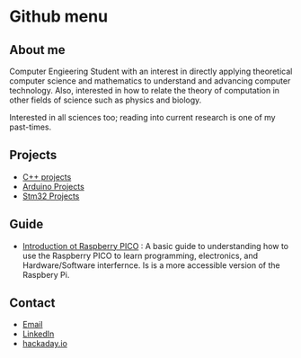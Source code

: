 
# Github menu

## About me
Computer Engieering Student with an interest in directly applying theoretical computer science and mathematics to understand and advancing computer technology. Also, interested in how to relate the theory of computation in other fields of science such as physics and biology.

Interested in all sciences too; reading into current research is one of my past-times. 

## Projects

- [C++ projects](https://github.com/HumzaProfessional/Cplusplus-Projects)
- [Arduino Projects](https://github.com/HumzaProfessional/Arduino-Projects-)
- [Stm32 Projects](https://github.com/HumzaProfessional/STM32_Nucleo_projects/tree/main)



## Guide

- [Introduction ot Raspberry PICO](https://github.com/HumzaProfessional/Raspberry-pico-projects.github.io) : A basic guide to understanding how to use the Raspberry PICO to learn programming, electronics, and Hardware/Software interfernce. Is is a more accessible version of the Raspbery Pi.






## Contact
- [Email](http://www.humza4552professional@gmail.com)
- [LinkedIn](https://www.linkedin.com/in/humza-rana-762129258/)
- [hackaday.io](https://hackaday.io/projects/hacker/1496241)





